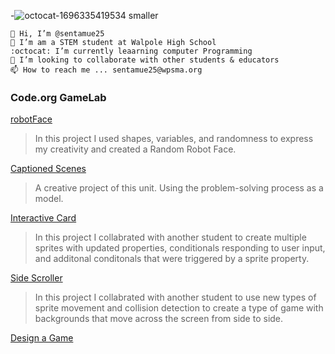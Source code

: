 -![octocat-1696335419534 smaller](https://github.com/sentamue25/sentamue25/assets/146837806/73edc3fb-6818-4e07-8baa-fe374e300a35)

    👋 Hi, I’m @sentamue25
    👀 I’m am a STEM student at Walpole High School
    :octocat: I’m currently leaarning computer Programming
    💁 I’m looking to collaborate with other students & educators
    📫 How to reach me ... sentamue25@wpsma.org

### Code.org GameLab
[robotFace](https://sentamue25.github.io/robotFace)
> In this project I used shapes, variables, and randomness to express my creativity and created a Random Robot Face.

[Captioned Scenes](https://studio.code.org/projects/gamelab/5R_I1LmAhuvBcc1gHe_gPp6kpYE15cZwck5TT7iBEKc)
>  A creative project of this unit. Using the problem-solving process as a model.

[Interactive Card](https://studio.code.org/projects/gamelab/Ij4JCrzG5w7XjALoQWzJKTBn9QVPobZA8SEivBOBqrU)
> In this project I collabrated with another student to create multiple sprites with updated properties, conditionals responding to user input, and additonal conditonals that were triggered by a sprite property.

[Side Scroller](https://studio.code.org/projects/gamelab/dsGjFQRS4UDzsUmT36QHVgqecHx6_Xs85YLt8Els9ig)
> In this project I collabrated with another student to use new types of sprite movement and collision detection to create a type of game with backgrounds that move across the screen from side to side.

[Design a Game](https://studio.code.org/projects/gamelab/fPPlOTh8rrGWo9pZBX1Oh1cz3I4pP5dRaObC3ZV1iio)
